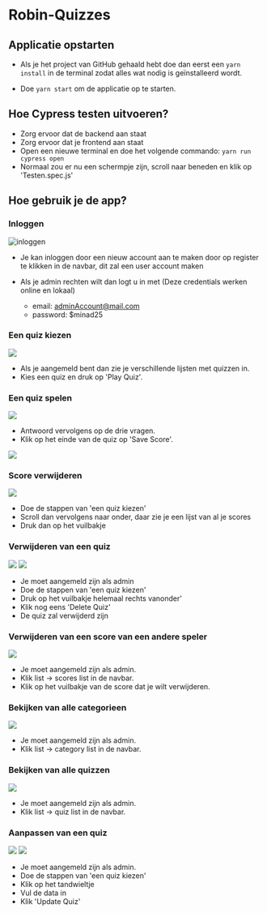 # Robin-Quizzes

## Applicatie opstarten
- Als je het project van GitHub gehaald hebt doe dan eerst een `yarn install` in de terminal zodat alles wat nodig is geïnstalleerd wordt.

- Doe `yarn start` om de applicatie op te starten.


## Hoe Cypress testen uitvoeren?
- Zorg ervoor dat de backend aan staat
- Zorg ervoor dat je frontend aan staat
- Open een nieuwe terminal en doe het volgende commando: `yarn run cypress open`
- Normaal zou er nu een schermpje zijn, scroll naar beneden en klik op 'Testen.spec.js'

## Hoe gebruik je de app?
### Inloggen

![inloggen](readmeimg/Inloggen.png)

- Je kan inloggen door een nieuw account aan te maken door op register te klikken in de navbar, dit zal een user account maken

- Als je admin rechten wilt dan logt u in met (Deze credentials werken online en lokaal)
    - email: adminAccount@mail.com
    - password: $minad25


### Een quiz kiezen

![](readmeimg/quiz_Kiezen.png)

- Als je aangemeld bent dan zie je verschillende lijsten met quizzen in.
- Kies een quiz en druk op 'Play Quiz'.


### Een quiz spelen

![](readmeimg/quiz_spelen.png)

- Antwoord vervolgens op de drie vragen.
- Klik op het einde van de quiz op 'Save Score'.

![](readmeimg/eindeQuiz.png)



### Score verwijderen

![](readmeimg/scores.png)

- Doe de stappen van 'een quiz kiezen'
- Scroll dan vervolgens naar onder, daar zie je een lijst van al je scores
- Druk dan op het vuilbakje


### Verwijderen van een quiz

![](readmeimg/deletequiz.png)
![](readmeimg/deleteknopquiz.png)

- Je moet aangemeld zijn als admin
- Doe de stappen van 'een quiz kiezen'
- Druk op het vuilbakje helemaal rechts vanonder'
- Klik nog eens 'Delete Quiz'
- De quiz zal verwijderd zijn


### Verwijderen van een score van een andere speler

![](readmeimg/allescores.png)

- Je moet aangemeld zijn als admin.
- Klik list -> scores list in de navbar.
- Klik op het vuilbakje van de score dat je wilt verwijderen.


### Bekijken van alle categorieen

![](readmeimg/allecats.png)

- Je moet aangemeld zijn als admin.
- Klik list -> category list in de navbar.


### Bekijken van alle quizzen

![](readmeimg/allequizzen.png)

- Je moet aangemeld zijn als admin.
- Klik list -> quiz list in de navbar.


### Aanpassen van een quiz

![](readmeimg/deleteknopquiz.png)
![](readmeimg/updatequiz.png)


- Je moet aangemeld zijn als admin.
- Doe de stappen van 'een quiz kiezen'
- Klik op het tandwieltje
- Vul de data in
- Klik 'Update Quiz'
